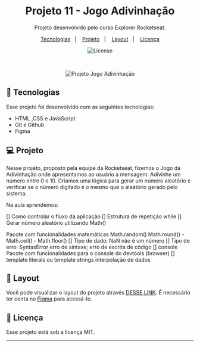 

<h1 align="center"> Projeto 11 - Jogo Adivinhação </h1>

<p align="center">
Projeto desenvolvido pelo curso Explorer Rocketseat.
</p>

<p align="center">
  <a href="#-tecnologias">Tecnologias</a>&nbsp;&nbsp;&nbsp;|&nbsp;&nbsp;&nbsp;
  <a href="#-projeto">Projeto</a>&nbsp;&nbsp;&nbsp;|&nbsp;&nbsp;&nbsp;
  <a href="#-layout">Layout</a>&nbsp;&nbsp;&nbsp;|&nbsp;&nbsp;&nbsp;
  <a href="#memo-licença">Licença</a>
</p>

<p align="center">
  <img alt="License" src="https://img.shields.io/static/v1?label=license&message=MIT&color=49AA26&labelColor=000000">
</p>

<br>

<p align="center">
  <img alt="Projeto Jogo Adivinhação" src="https://raw.githubusercontent.com/gist/Fabiano2022/4e5741205de42c8f9632ddccaf6408b4/raw/e25efde4a3d9f0f3767d69b530ec23c406e32762/jogo%20adivinhacao.svg">
</p>

## 🚀 Tecnologias

Esse projeto foi desenvolvido com as seguintes tecnologias:

- HTML ,CSS e JavaScript
- Git e Github
- Figma


## 💻 Projeto

Nesse projeto, proposto pela equipe da Rocketseat, fizemos o Jogo da Adivinhação onde apresentamos ao usuário a mensagem: Adivinhe um número entre 0 e 10. Criamos uma lógica para gerar um número aleatório e verificar se o número digitado é o mesmo que o aleatório gerado pelo sistema. 

Na aula aprendemos:

[] Como controlar o fluxo da aplicação
[] Estrutura de repetição while
[] Gerar número aleatório utilizando Math()

Pacote com funcionalidades matemáticas
Math.random()
Math.round() - Math.ceil() - Math.floor()
[] Tipo de dado: NaN
não é um número
[] Tipo de erro: SyntaxError
erro de sintaxe; erro de escrita de código
[] console
Pacote com funcionalidades para o console do devtools (browser)
[] template literals ou template strings
interpolação de dados


## 🔖 Layout

Você pode visualizar o layout do projeto através [DESSE LINK](https://www.figma.com/file/szgdFtUrVlDQiJBp4VROMJ/Jogo-Adivinha%C3%A7%C3%A3o-(Copy)?t=oENxnymwRihqVKVQ-0). É necessário ter conta no [Figma](https://figma.com) para acessá-lo.

## :memo: Licença

Esse projeto está sob a licença MIT.

---

